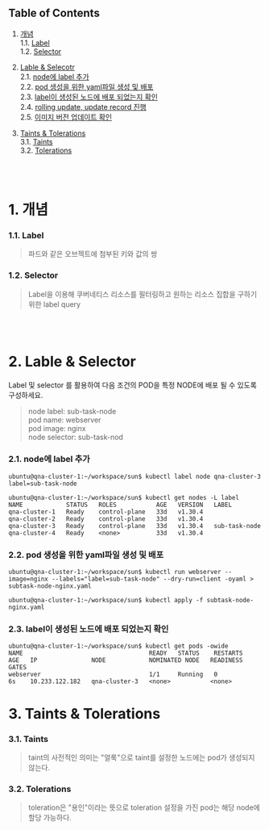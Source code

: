 ## Table of Contents

1. [개념](#1)<br>
  1.1. [Label](#1.1)<br>
  1.2. [Selector](#1.2)<br>

2. [Lable & Selecotr](#2)<br>
  2.1. [node에 label 추가](#2.1)<br>
  2.2. [pod 생성을 위한 yaml파일 생성 및 배포](#2.2)<br>
  2.3. [label이 생성된 노드에 배포 되었는지 확인](#2.3)<br>
  2.4. [rolling update, update record 진행](#2.4)<br>
  2.5. [이미지 버전 업데이트 확인](#2.5)<br>

3. [Taints & Tolerations](#3)<br>
  3.1. [Taints](#3.1)<br>
  3.2. [Tolerations](#3.2)<br>

<br>
<br>


# <div id='1'> 1. 개념

### <div id='1.1'> 1.1. Label
> 파드와 같은 오브젝트에 첨부된 키와 값의 쌍

### <div id='1.2'> 1.2. Selector
> Label을 이용해 쿠버네티스 리소스를 필터링하고 원하는 리소스 집합을 구하기 위한 label query

<br>
<br>

# <div id='2'> 2. Lable & Selector
Label 및 selector 를 활용하여 다음 조건의 POD을 특정 NODE에 배포 될 수 있도록 구성하세요.
<br>
> node label: sub-task-node <br>
> pod name: webserver <br>
> pod image: nginx <br>
> node selector: sub-task-nod


### <div id='2.1'> 2.1. node에 label 추가

```
ubuntu@qna-cluster-1:~/workspace/sun$ kubectl label node qna-cluster-3 label=sub-task-node

ubuntu@qna-cluster-1:~/workspace/sun$ kubectl get nodes -L label
NAME            STATUS   ROLES           AGE   VERSION   LABEL
qna-cluster-1   Ready    control-plane   33d   v1.30.4   
qna-cluster-2   Ready    control-plane   33d   v1.30.4   
qna-cluster-3   Ready    control-plane   33d   v1.30.4   sub-task-node
qna-cluster-4   Ready    <none>          33d   v1.30.4   
```

### <div id='2.2'> 2.2. pod 생성을 위한 yaml파일 생성 및 배포
```
ubuntu@qna-cluster-1:~/workspace/sun$ kubectl run webserver --image=nginx --labels="label=sub-task-node" --dry-run=client -oyaml > subtask-node-nginx.yaml

ubuntu@qna-cluster-1:~/workspace/sun$ kubectl apply -f subtask-node-nginx.yaml
```

### <div id='2.3'> 2.3. label이 생성된 노드에 배포 되었는지 확인

```
ubuntu@qna-cluster-1:~/workspace/sun$ kubectl get pods -owide
NAME                                   READY   STATUS    RESTARTS       AGE   IP               NODE            NOMINATED NODE   READINESS GATES
webserver                              1/1     Running   0              6s    10.233.122.182   qna-cluster-3   <none>           <none>
```



# <div id='3'> 3. Taints & Tolerations

### <div id='3.1'> 3.1. Taints
> taint의 사전적인 의미는 "얼룩"으로 taint를 설정한 노드에는 pod가 생성되지 않는다.
### <div id='3.2'> 3.2. Tolerations
> toleration은 "용인"이라는 뜻으로 toleration 설정을 가진 pod는 해당 node에 할당 가능하다.



